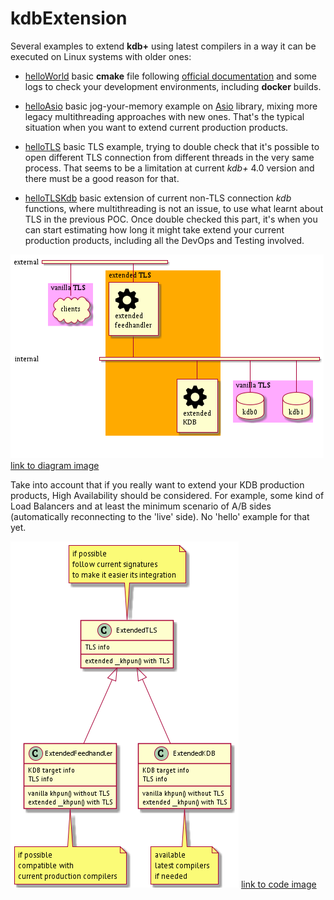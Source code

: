 # kdbExtension

Several examples to extend **kdb+** using latest compilers in a way it can be executed on Linux systems with older ones: 

- [helloWorld](helloWorld/) basic **cmake** file following [official documentation](https://code.kx.com/q/interfaces/using-c-functions) and some logs to check your development environments, including **docker** builds.

- [helloAsio](helloAsio/) basic jog-your-memory example on [Asio](https://think-async.com/Asio) library, mixing more legacy multithreading approaches with new ones. That's the typical situation when you want to extend current production products.

- [helloTLS](helloTLS/) basic TLS example, trying to double check that it's possible to open different TLS connection from different threads in the very same process. That seems to be a limitation at current *kdb+* 4.0 version and there must be a good reason for that.

- [helloTLSKdb](helloTLSKdb/) basic extension of current non-TLS connection *kdb* functions, where multithreading is not an issue, to use what learnt about TLS in the previous POC. Once double checked this part, it's when you can start estimating how long it might take extend your current production products, including all the DevOps and Testing involved.

![diagram](images/diagram.png)
[link to diagram image](https://raw.githubusercontent.com/xue2sheng/kdbExtension/main/images/diagram.png)

Take into account that if you really want to extend your KDB production products, High Availability should be considered. For example, some kind of Load Balancers and at least the minimum scenario of A/B sides (automatically reconnecting to the 'live' side). No 'hello' example for that yet.

![code](images/code.png)
[link to code image](https://raw.githubusercontent.com/xue2sheng/kdbExtension/main/images/code.png)
